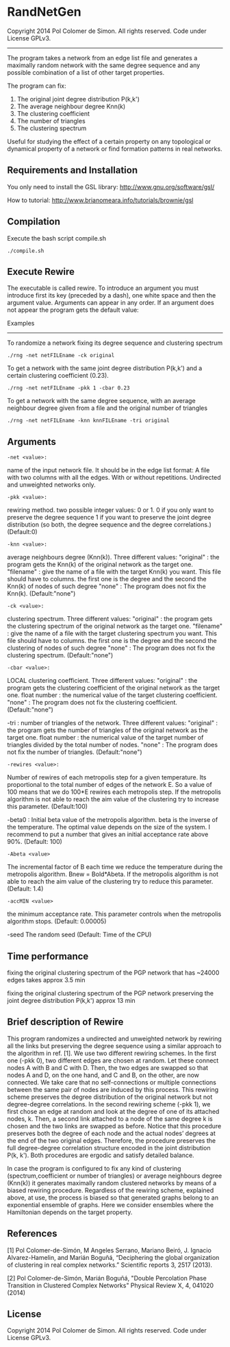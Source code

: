RandNetGen
========================================================================

 Copyright 2014 Pol Colomer de Simon. All rights reserved. Code under License GPLv3.
______________________________________________________________________________________

The program takes a network from an edge list file and generates a maximally random network with the same degree sequence and any possible combination of a list of other target properties.

The program can fix:
1. The original joint degree distribution P(k,k')
2. The average neighbour degree Knn(k)
3. The clustering coefficient
4. The number of triangles
5. The clustering spectrum
 
Useful for studying the effect of a certain property on any topological or dynamical property of a network or find formation patterns in real networks. 

## Requirements and Installation

  You only need to install the GSL library: http://www.gnu.org/software/gsl/
  
  How to tutorial: http://www.brianomeara.info/tutorials/brownie/gsl

## Compilation

  Execute the bash script compile.sh

    ./compile.sh


## Execute Rewire

The executable is called rewire. To introduce an argument you must introduce first its key (preceded by a dash), one white space and then the argument value. 
Arguments can appear in any order. If an argument does not appear the program gets the default value:

Examples
______________
 To randomize a network fixing its degree sequence and clustering spectrum
 
 	./rng -net netFILEname -ck original
 
 
 To get a network with the same joint degree distribution P(k,k') and a certain clustering coefficient (0.23).
 
 	./rng -net netFILEname -pkk 1 -cbar 0.23
 
 
 To get a network with the same degree sequence, with an average neighbour degree given from a file and the original number of triangles
 
 	./rng -net netFILEname -knn knnFILEname -tri original
 
 
 
## Arguments


    -net <value>:
name of the input network file. It should be in the edge list format: 
A file with two columns with all the edges. With or without repetitions.
Undirected and unweighted networks only.
    
    -pkk <value>: 
rewiring method. two possible integer values: 0 or 1.
0 if you only want to preserve the degree sequence
1 if you want to preserve the joint degree distribution (so both, the degree sequence and the degree correlations.)
(Default:0)

    -knn <value>: 
average neighbours degree (Knn(k)). Three different values:
"original" : the program gets the Knn(k) of the original network as the target one.
"filename" : give the name of a file with the target Knn(k) you want. This file should have to columns. the first one is the degree and the second the Knn(k) of nodes of such degree
"none"     : The program does not fix the Knn(k).
(Default:"none")

    -ck <value>: 
clustering spectrum. Three different values:
"original" : the program gets the clustering spectrum of the original network as the target one.
"filename" : give the name of a file with the target clustering spectrum you want. This file should have to columns. the first one is the degree and the second the clustering of nodes of such degree
"none"     : The program does not fix the clustering spectrum.
(Default:"none")

    -cbar <value>:
LOCAL clustering coefficient. Three different values:
"original"   : the program gets the clustering coefficient of the original network as the target one.
float number : the numerical value of the target clustering coefficient.
"none"       : The program does not fix the clustering coefficient.
(Default:"none")

   -tri <value>:
number of triangles of the network. Three different values:
"original"   : the program gets the number of triangles of the original network as the target one.
float number : the numerical value of the target number of triangles divided by the total number of nodes.
"none"       : The program does not fix the number of triangles.
(Default:"none")


    -rewires <value>: 
Number of rewires of each metropolis step for a given temperature. Its proportional to the total number of edges of the network E. So a value of 100 means that we do 100*E rewires each metropolis step. If the metropolis algorithm is not able to reach the aim value of the clustering try to increase this parameter.
(Default:100)

   -beta0 <value>:
Initial beta value of the metropolis algorithm. beta is the inverse of the temperature.
The optimal value depends on the size of the system.
I recommend to put a number that gives an initial acceptance rate above 90%.
(Default: 100)

    -Abeta <value>
The incremental factor of B each time we reduce the temperature during the metropolis algorithm.
Bnew = Bold*Abeta.
If the metropolis algorithm is not able to reach the aim value of the clustering try to reduce this parameter.
(Default: 1.4)

    -accMIN <value>
the minimum acceptance rate.
This parameter controls when the metropolis algorithm stops.
(Default: 0.00005)

   -seed <value>
The random seed
(Default: Time of the CPU)

## Time performance

fixing the original clustering spectrum of the PGP network that has ~24000 edges takes approx 3.5 min

fixing the original clustering spectrum of the PGP network preserving the joint degree distribution P(k,k') approx 13 min

    

## Brief description of Rewire

This program randomizes a undirected and unweighted network by rewiring all the links but preserving the degree sequence using a similar approach to the algorithm in ref. [1]. We use two different rewiring schemes. In the first one (-pkk 0), two different edges are chosen at random. Let these connect nodes A with B and C with D. Then, the two edges are swapped so that nodes A and D, on the one hand, and C and B, on the other, are now connected. We take care that no self-connections or multiple connections between the same pair of nodes are induced by this process. This rewiring scheme preserves the degree distribution of the original network but not degree-degree correlations. In the second rewiring scheme (-pkk 1), we first chose an edge at random and look at the degree of one of its attached nodes, k. Then, a second link attached to a node of the same degree k is chosen and the two links are swapped as before. Notice that this procedure preserves both the degree of each node and the actual nodes’ degrees at the end of the two original edges. Therefore, the procedure preserves the full degree-degree correlation structure encoded in the joint distribution P(k, k'). Both procedures are ergodic and satisfy detailed balance.

In case the program is configured to fix any kind of clustering (spectrum,coefficient or number of triangles) or average neighbours degree (Knn(k)) it generates maximally random clustered networks by means of a biased rewiring procedure. Regardless of the rewiring scheme, explained above, at use, the process is biased so that generated graphs belong to an exponential ensemble of graphs. Here we consider ensembles where the Hamiltonian depends on the target property.


## References 

[1] Pol Colomer-de-Simón, M Angeles Serrano, Mariano Beiró, 
    J. Ignacio Alvarez-Hamelin, and    Marián Boguñá,
    “Deciphering the global organization of clustering in real
    complex networks.” Scientific reports 3, 2517 (2013).

[2] Pol Colomer-de-Simón, Marián Boguñá,
    "Double Percolation Phase Transition in Clustered Complex Networks"
    Physical Review X, 4, 041020 (2014)

## License

Copyright 2014 Pol Colomer de Simon.
All rights reserved. 
Code under License GPLv3.




